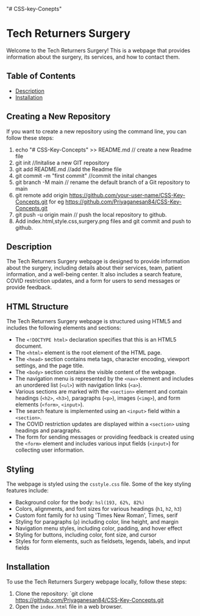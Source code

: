 "# CSS-key-Conepts" 
# Tech Returners Surgery

Welcome to the Tech Returners Surgery! This is a webpage that provides information about the surgery, its services, and how to contact them.


## Table of Contents
- [Description](#description)
- [Installation](#installation)

## Creating a New Repository
If you want to create a new repository using the command line, you can follow these steps:

1. echo "# CSS-Key-Concepts" >> README.md  // create a new Readme file
2. git init  //Initalise a new GIT repository
3. git add README.md //add the Readme file
4. git commit -m "first commit" //commit the inital changes
5. git branch -M main // rename the default branch of a Git repository to main
6. git remote add origin https://github.com/your-user-name/CSS-Key-Concepts.git for eg https://github.com/Priyaganesan84/CSS-Key-Concepts.git
7. git push -u origin main // push the local repository to github.
8. Add index.html,style.css,surgery.png files and git commit and push to github.

## Description
The Tech Returners Surgery webpage is designed to provide information about the surgery, including details about their services, team, patient information, and a well-being center. It also includes a search feature, COVID restriction updates, and a form for users to send messages or provide feedback.

## HTML Structure
The Tech Returners Surgery webpage is structured using HTML5 and includes the following elements and sections:
- The `<!DOCTYPE html>` declaration specifies that this is an HTML5 document.
- The `<html>` element is the root element of the HTML page.
- The `<head>` section contains meta tags, character encoding, viewport settings, and the page title.
- The `<body>` section contains the visible content of the webpage.
- The navigation menu is represented by the `<nav>` element and includes an unordered list (`<ul>`) with navigation links (`<a>`).
- Various sections are marked with the `<section>` element and contain headings (`<h2>`, `<h3>`), paragraphs (`<p>`), images (`<img>`), and form elements (`<form>`, `<input>`).
- The search feature is implemented using an `<input>` field within a `<section>`.
- The COVID restriction updates are displayed within a `<section>` using headings and paragraphs.
- The form for sending messages or providing feedback is created using the `<form>` element and includes various input fields (`<input>`) for collecting user information.


## Styling
The webpage is styled using the `csstyle.css` file. Some of the key styling features include:
- Background color for the body: `hsl(193, 62%, 82%)`
- Colors, alignments, and font sizes for various headings (`h1`, `h2`, `h3`)
- Custom font family for `h3` using 'Times New Roman', Times, serif
- Styling for paragraphs (`p`) including color, line height, and margin
- Navigation menu styles, including color, padding, and hover effect
- Styling for buttons, including color, font size, and cursor
- Styles for form elements, such as fieldsets, legends, labels, and input fields


## Installation
To use the Tech Returners Surgery webpage locally, follow these steps:
1. Clone the repository: `git clone https://github.com/Priyaganesan84/CSS-Key-Concepts.git
2. Open the `index.html` file in a web browser.

